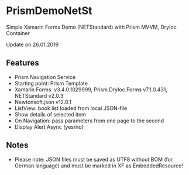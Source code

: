 # PrismDemoNetSt

Simple Xamarin Forms Demo (NETStandard) with Prism MVVM, DryIoc Container

Update on 26.01.2019 

## Features
* Prism Navigation Service
* Starting point: Prism Template
* Xamarin Forms: v3.4.0.1029999, Prism.DryIoc.Forms v7.1.0.431, NETStandard v2.0.3 
* Newtonsoft.json v12.0.1
* ListView: book list loaded from local JSON-file
* Show details of selected item
* On Navigation: pass parameters from one page to the second
* Display Alert Async (yes/no)

## Notes
* Please note: JSON files must be saved as UTF8 without BOM (for German language) and must be marked in XF as EmbeddedResource!

